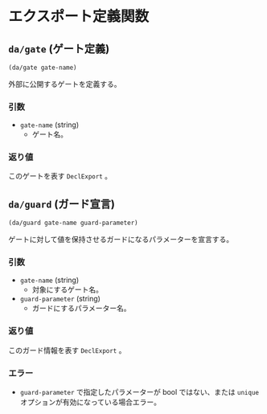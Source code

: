 # エクスポート定義関数

## `da/gate` (ゲート定義)

```scheme
(da/gate gate-name)
```

外部に公開するゲートを定義する。

### 引数

* `gate-name` (string)
    - ゲート名。

### 返り値

このゲートを表す `DeclExport` 。


## `da/guard` (ガード宣言)

```scheme
(da/guard gate-name guard-parameter)
```

ゲートに対して値を保持させるガードになるパラメーターを宣言する。

### 引数

* `gate-name` (string)
    - 対象にするゲート名。
* `guard-parameter` (string)
    - ガードにするパラメーター名。

### 返り値

このガード情報を表す `DeclExport` 。

### エラー

* `guard-parameter` で指定したパラメーターが bool ではない、または `unique` オプションが有効になっている場合エラー。
